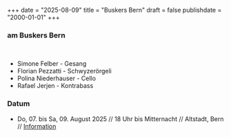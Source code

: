 +++
date = "2025-08-09"
title = "Buskers Bern"
draft = false
publishdate = "2000-01-01" 
+++
### am Buskers Bern
<br>

* Simone Felber - Gesang
* Florian Pezzatti - Schwyzerörgeli
* Polina Niederhauser - Cello
* Rafael Jerjen - Kontrabass

### Datum

* Do, 07. bis Sa, 09. August 2025 // 18 Uhr bis Mitternacht // Altstadt, Bern // [Information](https://buskersbern.ch/de)
